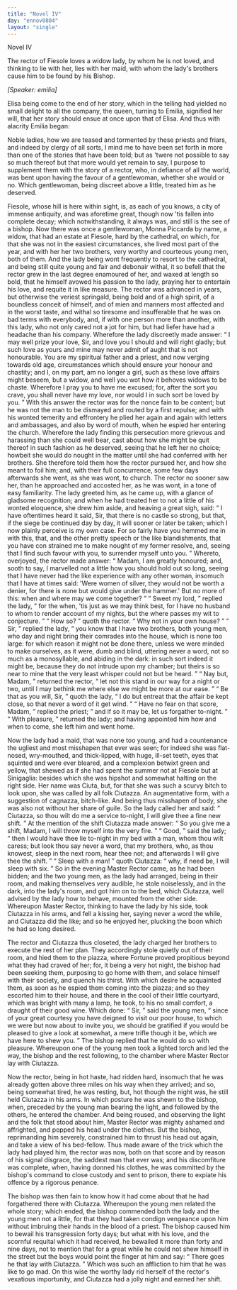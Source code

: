 ```yaml
---
title: "Novel IV"
day: "ennov0804"
layout: "single"
---
```

<html>
 <head>
 </head>
 <body>
  <div id="nov0804" type="novella" who="emilia">
   <head>
    Novel IV
   </head>
   <argument>
    <p>
     <milestone id="p08040001"/>
     <!--(i)-->
     The rector of Fiesole loves a widow lady, by whom he is
 not loved, and thinking to lie with her, lies with her
 maid, with whom the lady's brothers cause him to be
 found by his Bishop.
     <!--(/i)-->
    </p>
   </argument>
   <p>
    <i>
     [Speaker: emilia]
    </i>
   </p>
   <div3 type="commentary" who="author">
    <p>
     <milestone id="p08040002"/>
     <!--(sc)-->
     Elisa
     <!--(/sc)-->
     being come to the end of
	her story, which in the telling
	had yielded no small delight to all the company, the queen, turning
	to Emilia, signified her will, that her story should ensue at once upon
      that of Elisa. And thus with alacrity Emilia began:
    </p>
   </div3>
   <div3 type="commentary" who="emilia">
    <p>
     <milestone id="p08040003"/>
     Noble ladies,
	how we are teased and tormented by these priests and friars, and
	indeed by clergy of all sorts, I mind me to have been set forth in
	more than one of the stories that have been told; but as 'twere not
	possible to say so much thereof but that more would yet remain to
	say, I purpose to supplement them with the story of a rector, who, in
	defiance of all the world, was bent upon having the favour of a
	gentlewoman, whether she would or no. Which gentlewoman,
	being discreet above a little, treated him as he deserved.
    </p>
   </div3>
   <p>
    <milestone id="p08040004"/>
    Fiesole, whose hill is here within sight, is, as each of you knows,
 a city of immense antiquity, and was aforetime great, though now
 'tis fallen into complete decay; which notwithstanding, it always was,
 and still is the see of a bishop.
    <milestone id="p08040005"/>
    Now there was once a gentlewoman,
 Monna Piccarda by name, a widow, that had an estate at Fiesole,
 hard by the cathedral, on which, for that she was not in the easiest
 circumstances, she lived most part of the year, and with her her two
 brothers, very worthy and courteous young men, both of them.
    <milestone id="p08040006"/>
    And the lady being wont frequently to resort to the cathedral, and
 being still quite young and fair and debonair withal, it so befell that
 the rector grew in the last degree enamoured of her, and waxed at
 length so bold, that he himself avowed his passion to the lady, praying
    <pb n="195"/>
    her
 to entertain his love, and requite it in like measure.
    <milestone id="p08040007"/>
    The rector
 was advanced in years, but otherwise the veriest springald, being bold
 and of a high spirit, of a boundless conceit of himself, and of mien
 and manners most affected and in the worst taste, and withal so tiresome
 and insufferable that he was on bad terms with everybody, and,
 if with one person more than another, with this lady, who not only
 cared not a jot for him, but had liefer have had a headache than his
 company.
    <milestone id="p08040008"/>
    Wherefore the lady discreetly made answer:
    <q direct="unspecified">
     I may
 well prize your love, Sir, and love you I should and will right gladly;
 but such love as yours and mine may never admit of aught that is
 not honourable. You are my spiritual father and a priest, and now
 verging towards old age, circumstances which should ensure your
 honour and chastity; and I, on my part, am no longer a girl, such
 as these love affairs might beseem, but a widow, and well you wot
 how it behoves widows to be chaste. Wherefore I pray you to have
 me excused; for, after the sort you crave, you shall never have my
 love, nor would I in such sort be loved by you.
    </q>
    <milestone id="p08040009"/>
    With this answer
 the rector was for the nonce fain to be content; but he was not the
 man to be dismayed and routed by a first repulse; and with his
 wonted temerity and effrontery he plied her again and again with
 letters and ambassages, and also by word of mouth, when he espied
 her entering the church. Wherefore the lady finding this persecution
 more grievous and harassing than she could well bear, cast about how
 she might be quit thereof in such fashion as he deserved, seeing that
 he left her no choice; howbeit she would do nought in the matter
 until she had conferred with her brothers.
    <milestone id="p08040010"/>
    She therefore told them
 how the rector pursued her, and how she meant to foil him; and,
 with their full concurrence, some few days afterwards she went, as
 she was wont, to church. The rector no sooner saw her, than he
 approached and accosted her, as he was wont, in a tone of easy
 familiarity.
    <milestone id="p08040011"/>
    The lady greeted him, as he came up, with a glance
 of gladsome recognition; and when he had treated her to not a little
 of his wonted eloquence, she drew him aside, and heaving a great
 sigh, said:
    <milestone id="p08040012"/>
    <q direct="unspecified">
     I have oftentimes heard it said, Sir, that there is no
 castle so strong, but that, if the siege be continued day by day, it
 will sooner or later be taken; which I now plainly perceive is my
 own case. For so fairly have you hemmed me in with this, that, and
 the other pretty speech or the like blandishments, that you have
 con
     <pb n="196"/>
     strained
 me to make nought of my former resolve, and, seeing that I
 find such favour with you, to surrender myself unto you.
    </q>
    <milestone id="p08040013"/>
    Whereto,
 overjoyed, the rector made answer:
    <q direct="unspecified">
     Madam, I am greatly
 honoured; and, sooth to say, I marvelled not a little how you should
 hold out so long, seeing that I have never had the like experience
 with any other woman, insomuch that I have at times said: 'Were
 women of silver, they would not be worth a denier, for there is none
 but would give under the hammer.' But no more of this: when and
 where may we come together?
    </q>
    <milestone id="p08040014"/>
    <q direct="unspecified">
     Sweet my lord,
    </q>
    replied the lady,
    <q direct="unspecified">
     for the when, 'tis just as we may think best, for I have no husband
 to whom to render account of my nights, but the where passes my
 wit to conjecture.
    </q>
    <milestone id="p08040015"/>
    <q direct="unspecified">
     How so?
    </q>
    quoth the rector.
    <q direct="unspecified">
     Why not in
 your own house?
    </q>
    <milestone id="p08040016"/>
    <q direct="unspecified">
     Sir,
    </q>
    replied the lady,
    <q direct="unspecified">
     you know that I have
 two brothers, both young men, who day and night bring their comrades
 into the house, which is none too large: for which reason it
 might not be done there, unless we were minded to make ourselves,
 as it were, dumb and blind, uttering never a word, not so much as a
 monosyllable, and abiding in the dark: in such sort indeed it might
 be, because they do not intrude upon my chamber; but theirs is so
 near to mine that the very least whisper could not but be heard.
    </q>
    <milestone id="p08040017"/>
    <q direct="unspecified">
     Nay but, Madam,
    </q>
    returned the rector,
    <q direct="unspecified">
     let not this stand in our
 way for a night or two, until I may bethink me where else we might
 be more at our ease.
    </q>
    <milestone id="p08040018"/>
    <q direct="unspecified">
     Be that as you will, Sir,
    </q>
    quoth the lady,
    <q direct="unspecified">
     I do but entreat that the affair be kept close, so that never a word
 of it get wind.
    </q>
    <milestone id="p08040019"/>
    <q direct="unspecified">
     Have no fear on that score, Madam,
    </q>
    replied the
 priest;
    <q direct="unspecified">
     and if so it may be, let us forgather to-night.
    </q>
    <milestone id="p08040020"/>
    <q direct="unspecified">
     With
 pleasure,
    </q>
    returned the lady; and having appointed him how and
 when to come, she left him and went home.
   </p>
   <p>
    <milestone id="p08040021"/>
    Now the lady had a maid, that was none too young, and had a
 countenance the ugliest and most misshapen that ever was seen; for
 indeed she was flat-nosed, wry-mouthed, and thick-lipped, with huge,
 ill-set teeth, eyes that squinted and were ever bleared, and a complexion
 betwixt green and yellow, that shewed as if she had spent the
 summer not at Fiesole but at Sinigaglia: besides which she was hipshot
 and somewhat halting on the right side.
    <milestone id="p08040022"/>
    Her name was Ciuta,
 but, for that she was such a scurvy bitch to look upon, she was called
 by all folk Ciutazza.
    <note>
     An augmentative form, with a suggestion of
     <!--(i)-->
     cagnazza,
     <!--(/i)-->
     bitch-like.
    </note>
    And being thus misshapen of body, she
 was
    <pb n="197"/>
    also not without her share of guile.
    <milestone id="p08040023"/>
    So the lady called her and said:
    <q direct="unspecified">
     Ciutazza, so thou wilt do me a service to-night, I will give thee
 a fine new shift.
    </q>
    <milestone id="p08040024"/>
    At the mention of the shift Ciutazza made
 answer:
    <q direct="unspecified">
     So you give me a shift, Madam, I will throw myself
 into the very fire.
    </q>
    <milestone id="p08040025"/>
    <q direct="unspecified">
     Good,
    </q>
    said the lady;
    <q direct="unspecified">
     then I would have
 thee lie to-night in my bed with a man, whom thou wilt caress; but
 look thou say never a word, that my brothers, who, as thou knowest,
 sleep in the next room, hear thee not; and afterwards I will give
 thee the shift.
    </q>
    <milestone id="p08040026"/>
    <q direct="unspecified">
     Sleep with a man!
    </q>
    quoth Ciutazza:
    <q direct="unspecified">
     why, if
 need be, I will sleep with six.
    </q>
    <milestone id="p08040027"/>
    So in the evening Master Rector
 came, as he had been bidden; and the two young men, as the lady
 had arranged, being in their room, and making themselves very audible,
 he stole noiselessly, and in the dark, into the lady's room, and got
 him on to the bed, which Ciutazza, well advised by the lady how to
 behave, mounted from the other side.
    <milestone id="p08040028"/>
    Whereupon Master Rector,
 thinking to have the lady by his side, took Ciutazza in his arms, and
 fell a kissing her, saying never a word the while, and Ciutazza did
 the like; and so he enjoyed her, plucking the boon which he had so
 long desired.
   </p>
   <p>
    <milestone id="p08040029"/>
    The rector and Ciutazza thus closeted, the lady charged her
      brothers to execute the rest of her plan. They accordingly stole
      quietly out of their room, and hied them to the piazza, where
      Fortune proved propitious beyond what they had craved of her; for,
      it being a very hot night, the bishop had been seeking them, purposing
      to go home with them, and solace himself with their society, and
      quench his thirst.
    <milestone id="p08040030"/>
    With which desire he acquainted them, as soon
      as he espied them coming into the piazza; and so they escorted him
      to their house, and there in the cool of their little courtyard, which
      was bright with many a lamp, he took, to his no small comfort, a
      draught of their good wine.
    <milestone id="p08040031"/>
    Which done:
    <q direct="unspecified">
     Sir,
    </q>
    said the young
      men,
    <q direct="unspecified">
     since of your great courtesy you have deigned to visit our poor
	house, to which we were but now about to invite you, we should be
	gratified if you would be pleased to give a look at somewhat, a mere
	trifle though it be, which we have here to shew you.
    </q>
    <milestone id="p08040032"/>
    The bishop
      replied that he would do so with pleasure. Whereupon one of the
      young men took a lighted torch and led the way, the bishop and
      the rest following, to the chamber where Master Rector lay with
      Ciutazza.
   </p>
   <pb n="198"/>
   <p>
    Now the rector, being in hot haste, had ridden hard, insomuch
 that he was already gotten above three miles on his way when they
 arrived; and so, being somewhat tired, he was resting, but, hot
 though the night was, he still held Ciutazza in his arms.
    <milestone id="p08040033"/>
    In which
 posture he was shewn to the bishop, when, preceded by the young
 man bearing the light, and followed by the others, he entered the
 chamber.
    <milestone id="p08040034"/>
    And being roused, and observing the light and the folk
 that stood about him, Master Rector was mighty ashamed and
 affrighted, and popped his head under the clothes. But the bishop,
 reprimanding him severely, constrained him to thrust his head out
 again, and take a view of his bed-fellow.
    <milestone id="p08040035"/>
    Thus made aware of the
 trick which the lady had played him, the rector was now, both on
 that score and by reason of his signal disgrace, the saddest man that
 ever was; and his discomfiture was complete, when, having donned
 his clothes, he was committed by the bishop's command to close
 custody and sent to prison, there to expiate his offence by a rigorous
 penance.
   </p>
   <p>
    The bishop was then fain to know how it had come about that
 he had forgathered there with Ciutazza.
    <milestone id="p08040036"/>
    Whereupon the young
 men related the whole story; which ended, the bishop commended
 both the lady and the young men not a little, for that they had taken
 condign vengeance upon him without imbruing their hands in the
 blood of a priest.
    <milestone id="p08040037"/>
    The bishop caused him to bewail his transgression
 forty days; but what with his love, and the scornful requital which
 it had received, he bewailed it more than forty and nine days, not to
 mention that for a great while he could not shew himself in the
 street but the boys would point the finger at him and say:
    <q direct="unspecified">
     There goes he that lay with Ciutazza.
    </q>
    Which was such an
 affliction to him that he was like to go mad. On this wise the
 worthy lady rid herself of the rector's vexatious importunity, and
 Ciutazza had a jolly night and earned her shift.
   </p>
  </div>
 </body>
</html>